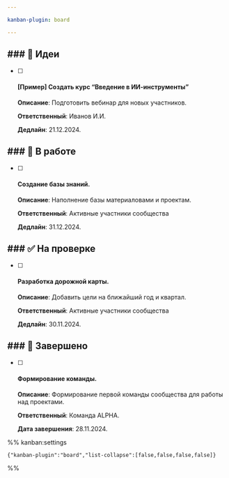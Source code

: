 ```yaml
---

kanban-plugin: board

---
```


## ### 📝 Идеи

- [ ] #### **[Пример]** Создать курс “Введение в ИИ-инструменты”  
	
	**Описание**: Подготовить вебинар для новых участников.
	
	**Ответственный**: Иванов И.И.
	
	**Дедлайн**: 21.12.2024.


## ### 🚀 В работе

- [ ] #### Создание базы знаний. 
	
	**Описание**: Наполнение базы материаловами и проектам.  
	
	**Ответственный**: Активные участники сообщества
	
	**Дедлайн**: 31.12.2024.


## ### ✅ На проверке

- [ ] #### Разработка дорожной карты.  
	**Описание**: Добавить цели на ближайший год и квартал.  
	
	**Ответственный**: Активные участники сообщества
	
	**Дедлайн**: 30.11.2024.


## ### 🎉 Завершено

- [ ] #### Формирование команды.
	**Описание**: Формирование первой команды сообщества для работы над проектами.
	
	**Ответственный**: Команда ALPHA.  
	
	**Дата завершения**: 28.11.2024.




%% kanban:settings
```
{"kanban-plugin":"board","list-collapse":[false,false,false,false]}
```
%%